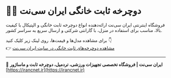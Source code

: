 # 🚴‍♂️ دوچرخه ثابت خانگی ایران سی‌نت

فروشگاه اینترنتی ایران سی‌نت ارائه‌دهنده انواع دوچرخه ثابت خانگی و الپتیکال با کیفیت بالا، مناسب برای استفاده در منزل، با گارانتی شرکتی و ارسال سریع به سراسر کشور.  

برای مشاهده مدل‌ها و قیمت‌ها، روی لینک زیر کلیک کنید 👇  
👉 [مشاهده دوچرخه‌های ثابت خانگی در سایت ایران سی‌نت](https://irancnet.ir/products/%d8%af%d9%88%da%86%d8%b1%d8%ae%d9%87-%d8%ab%d8%a7%d8%a8%d8%aa-%d9%88-%d8%a7%d9%84%d9%be%d8%aa%db%8c%da%a9%d8%a7%d9%84/%d8%af%d9%88%da%86%d8%b1%d8%ae%d9%87-%d8%ab%d8%a7%d8%a8%d8%aa/%d8%af%d9%88%da%86%d8%b1%d8%ae%d9%87_%d8%ab%d8%a7%d8%a8%d8%aa_%d8%ae%d8%a7%d9%86%da%af%db%8c/)

---

🛒 **ایران سی‌نت | فروشگاه تخصصی تجهیزات ورزشی، تردمیل، دوچرخه ثابت و ماساژور**  
[https://irancnet.ir](https://irancnet.ir)
